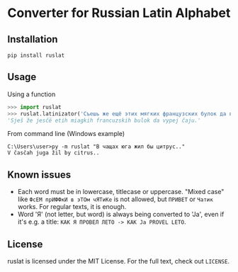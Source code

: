 # Converter for Russian Latin Alphabet

## Installation
```pip install ruslat```

## Usage
Using a function
```python
>>> import ruslat
>>> ruslat.latinizator('Съешь же ещё этих мягких французских булок да выпей чаю.')
'Sješ že jesčë etih miagkih francuzskih bulok da vypej čaju.'
```
From command line (Windows example)
```
C:\Users\user>py -m ruslat "В чащах юга жил бы цитрус.."
V časčah juga žil by citrus..
```

## Known issues
- Each word must be in lowercase, titlecase or uppercase. "Mixed case" like `ФсЕМ прИФФкИ в эТОм чЯТиКе` is not allowed, but `ПРИВЕТ` or `Чатик` works. For regular texts, it is enough.
- Word 'Я' (not letter, but word) is always being converted to 'Ja', even if it's e.g. a title: `КАК Я ПРОВЕЛ ЛЕТО -> KAK Ja PROVEL LETO`.

## License
ruslat is licensed under the MIT License. For the full text, check out `LICENSE`.